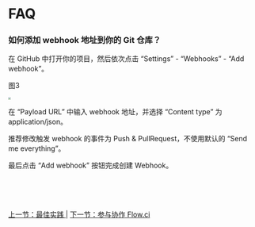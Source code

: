# FAQ

###  <a name="add_webhook">如何添加 webhook 地址到你的 Git 仓库？</a>

在 GitHub 中打开你的项目，然后依次点击 “Settings” - “Webhooks” - “Add webhook”。

图3

<img src="https://images-cdn.shimo.im/ik4ER7hszvw2b0NZ/addwebhook.jpg" style="zoom:30%">

在 “Payload URL” 中输入 webhook 地址，并选择 “Content type” 为 application/json。

推荐修改触发 webhook 的事件为 Push & PullRequest，不使用默认的 “Send me everything”。

最后点击 “Add webhook” 按钮完成创建 Webhook。




<br/><br/><br/>

<div id="bom">
<a href="./">上一节：最佳实践 </a> |
<a href="./other_cooperate.md">下一节：参与协作 Flow.ci </a>
</div>

<link rel="stylesheet" rev="stylesheet" href="flow.css" type="text/css"/> 